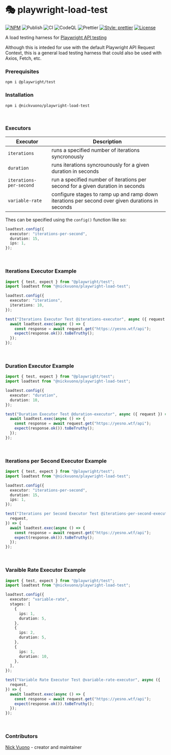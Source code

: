 # 🎭  playwright-load-test

[![NPM](https://img.shields.io/badge/NPM-0.1.3-red.svg)](https://www.npmjs.com/package/@nickvuono/playwright-load-test)
![Publish](https://github.com/nicholasvuono/playwright-load-test/actions/workflows/npm.yml/badge.svg)
![CI](https://github.com/nicholasvuono/playwright-load-test/actions/workflows/build.yml/badge.svg)
![CodeQL](https://github.com/nicholasvuono/playwright-load-test/actions/workflows/codeql.yml/badge.svg)
![Prettier](https://github.com/nicholasvuono/playwright-load-test/actions/workflows/prettier.yml/badge.svg)
[![Style: prettier](https://img.shields.io/badge/Style-prettier-ff69b4.svg)](https://github.com/prettier/prettier)
[![License](https://img.shields.io/badge/License-Apache2.0-red.svg)]([http://opensource.org/licenses/MIT](https://github.com/nicholasvuono/playwright-load-test/blob/main/LICENSE))


A load testing harness for [Playwright API testing](https://playwright.dev/docs/api-testing)

Although this is inteded for use with the default Playwright API Request Context, this is a general load testing harness that could also be used with Axios, Fetch, etc.

### Prerequisites
`npm i @playwright/test`

### Installation
`npm i @nickvuono/playwright-load-test`

<br>

### Executors

| Executor | Description |
| -------- | ------- |
| `iterations` | runs a specified number of iterations syncronously |
| `duration` | runs iterations syncrounously for a given duration in seconds |
| `iterations-per-second` | run a specified number of iterations per second for a given duration in seconds |
| `variable-rate` | configure stages to ramp up and ramp down iterations per second over given durations in seconds |

Thes can be specified using the `config()` function like so:
```typescript
loadtest.config({
  executor: "iterations-per-second",
  duration: 15,
  ips: 1,
});
```

<br>

### Iterations Executor Example
```typescript
import { test, expect } from "@playwright/test";
import loadtest from "@nickvuono/playwright-load-test";

loadtest.config({
  executor: "iterations",
  iterations: 10,
});

test("Iterations Executor Test @iterations-executor", async ({ request }) => {
  await loadtest.exec(async () => {
    const response = await request.get("https://yesno.wtf/api");
    expect(response.ok()).toBeTruthy();
  });
});
```

<br>

### Duration Executor Example
```typescript
import { test, expect } from "@playwright/test";
import loadtest from "@nickvuono/playwright-load-test";

loadtest.config({
  executor: "duration",
  duration: 10,
});

test("Duration Executor Test @duration-executor", async ({ request }) => {
  await loadtest.exec(async () => {
    const response = await request.get("https://yesno.wtf/api");
    expect(response.ok()).toBeTruthy();
  });
});
```

<br>

### Iterations per Second Executor Example
```typescript
import { test, expect } from "@playwright/test";
import loadtest from "@nickvuono/playwright-load-test";

loadtest.config({
  executor: "iterations-per-second",
  duration: 15,
  ips: 1,
});

test("Iterations per Second Executor Test @iterations-per-second-executor", async ({
  request,
}) => {
  await loadtest.exec(async () => {
    const response = await request.get("https://yesno.wtf/api");
    expect(response.ok()).toBeTruthy();
  });
});
```

<br>

### Varaible Rate Executor Example
```typescript
import { test, expect } from "@playwright/test";
import loadtest from "@nickvuono/playwright-load-test";

loadtest.config({
  executor: "variable-rate",
  stages: [
    {
      ips: 1,
      duration: 5,
    },
    {
      ips: 2,
      duration: 5,
    },
    {
      ips: 1,
      duration: 10,
    },
  ],
});

test("Variable Rate Executor Test @variable-rate-executor", async ({
  request,
}) => {
  await loadtest.exec(async () => {
    const response = await request.get("https://yesno.wtf/api");
    expect(response.ok()).toBeTruthy();
  });
});
```

<br>

### Contributors

[Nick Vuono](https://github.com/nicholasvuono) - creator and maintainer
